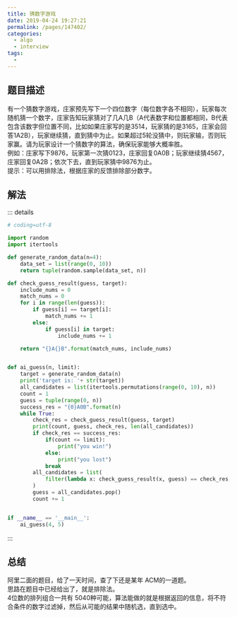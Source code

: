 ```yaml
---
title: 猜数字游戏
date: 2019-04-24 19:27:21
permalink: /pages/147402/
categories: 
  - algo
  - interview
tags: 
  - 
---
```


## 题目描述
有一个猜数字游戏，庄家预先写下一个四位数字（每位数字各不相同），玩家每次随机猜一个数字，庄家告知玩家猜对了几A几B（A代表数字和位置都相同，B代表包含该数字但位置不同，比如如果庄家写的是3514，玩家猜的是3165，庄家会回答1A2B），玩家继续猜，直到猜中为止。如果超过5轮没猜中，则玩家输，否则玩家赢。请为玩家设计一个猜数字的算法，确保玩家能够大概率胜。  
例如：庄家写下9876，玩家第一次猜0123，庄家回复0A0B；玩家继续猜4567，庄家回复0A2B；依次下去，直到玩家猜中9876为止。  
提示：可以用排除法，根据庄家的反馈排除部分数字。

## 解法
::: details
```python
# coding=utf-8

import random
import itertools

def generate_random_data(n=4):
    data_set = list(range(0, 10))
    return tuple(random.sample(data_set, n))

def check_guess_result(guess, target):
    include_nums = 0
    match_nums = 0
    for i in range(len(guess)):
        if guess[i] == target[i]:
            match_nums += 1
        else:
            if guess[i] in target:
                include_nums += 1

    return "{}A{}B".format(match_nums, include_nums)


def ai_guess(n, limit):
    target = generate_random_data(n) 
    print('target is: '+ str(target))
    all_candidates = list(itertools.permutations(range(0, 10), n))  
    count = 1
    guess = tuple(range(0, n))  
    success_res = "{0}A0B".format(n)
    while True:
        check_res = check_guess_result(guess, target) 
        print(count, guess, check_res, len(all_candidates))
        if check_res == success_res:
            if(count <= limit):
                print("you win!")
            else:
                print("you lost")
            break
        all_candidates = list(
            filter(lambda x: check_guess_result(x, guess) == check_res, all_candidates)
        )
        guess = all_candidates.pop()
        count += 1


if __name__ == '__main__':
    ai_guess(4, 5)
```
:::

## 总结
阿里二面的题目，给了一天时间，查了下还是某年 ACM的一道题。  
思路在题目中已经给出了，就是排除法。  
4位数的排列组合一共有 5040种可能，算法能做的就是根据返回的信息，将不符合条件的数字过滤掉，然后从可能的结果中随机选，直到选中。